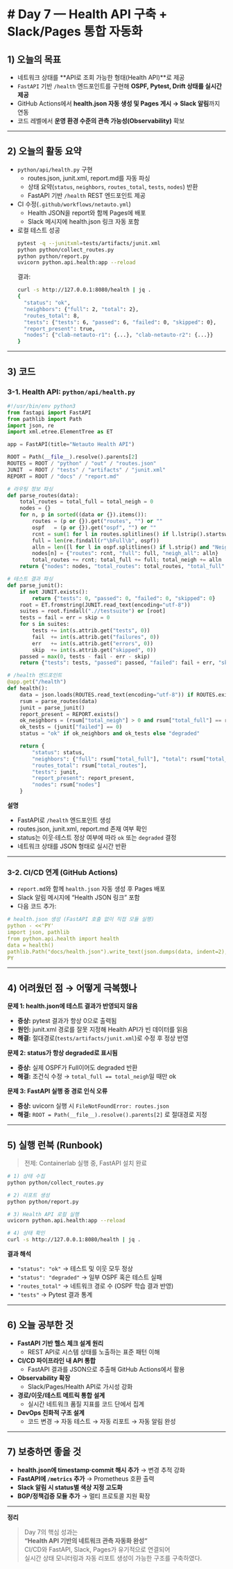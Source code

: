 # # Day 7 — Health API 구축 + Slack/Pages 통합 자동화

## 1) 오늘의 목표
- 네트워크 상태를 **API로 조회 가능한 형태(Health API)**로 제공  
- `FastAPI` 기반 `/health` 엔드포인트를 구현해 **OSPF, Pytest, Drift 상태를 실시간 제공**  
- GitHub Actions에서 **health.json 자동 생성 및 Pages 게시 → Slack 알림**까지 연동  
- 코드 레벨에서 **운영 환경 수준의 관측 가능성(Observability)** 확보

---

## 2) 오늘의 활동 요약
- `python/api/health.py` 구현  
  - routes.json, junit.xml, report.md를 자동 파싱  
  - 상태 요약(`status`, `neighbors`, `routes_total`, `tests`, `nodes`) 반환  
  - FastAPI 기반 `/health` REST 엔드포인트 제공  
- CI 수정(`.github/workflows/netauto.yml`)  
  - Health JSON을 report와 함께 Pages에 배포  
  - Slack 메시지에 health.json 링크 자동 포함  
- 로컬 테스트 성공  
  ```bash
  pytest -q --junitxml=tests/artifacts/junit.xml
  python python/collect_routes.py
  python python/report.py
  uvicorn python.api.health:app --reload
  ```
  결과:
  ```bash
  curl -s http://127.0.0.1:8080/health | jq .
  {
    "status": "ok",
    "neighbors": {"full": 2, "total": 2},
    "routes_total": 8,
    "tests": {"tests": 6, "passed": 6, "failed": 0, "skipped": 0},
    "report_present": true,
    "nodes": {"clab-netauto-r1": {...}, "clab-netauto-r2": {...}}
  }
  ```

---

## 3) 코드

### 3-1. Health API: `python/api/health.py`
```python
#!/usr/bin/env python3
from fastapi import FastAPI
from pathlib import Path
import json, re
import xml.etree.ElementTree as ET

app = FastAPI(title="Netauto Health API")

ROOT = Path(__file__).resolve().parents[2]
ROUTES = ROOT / "python" / "out" / "routes.json"
JUNIT  = ROOT / "tests" / "artifacts" / "junit.xml"
REPORT = ROOT / "docs" / "report.md"

# 라우팅 정보 파싱
def parse_routes(data):
    total_routes = total_full = total_neigh = 0
    nodes = {}
    for n, p in sorted((data or {}).items()):
        routes = (p or {}).get("routes", "") or ""
        ospf   = (p or {}).get("ospf", "") or ""
        rcnt = sum(1 for l in routes.splitlines() if l.lstrip().startswith("O"))
        full = len(re.findall(r"\bFull\b", ospf))
        alln = len([l for l in ospf.splitlines() if l.strip() and "Neighbor ID" not in l])
        nodes[n] = {"routes": rcnt, "full": full, "neigh_all": alln}
        total_routes += rcnt; total_full += full; total_neigh += alln
    return {"nodes": nodes, "total_routes": total_routes, "total_full": total_full, "total_neigh": total_neigh}

# 테스트 결과 파싱
def parse_junit():
    if not JUNIT.exists():
        return {"tests": 0, "passed": 0, "failed": 0, "skipped": 0}
    root = ET.fromstring(JUNIT.read_text(encoding="utf-8"))
    suites = root.findall(".//testsuite") or [root]
    tests = fail = err = skip = 0
    for s in suites:
        tests += int(s.attrib.get("tests", 0))
        fail  += int(s.attrib.get("failures", 0))
        err   += int(s.attrib.get("errors", 0))
        skip  += int(s.attrib.get("skipped", 0))
    passed = max(0, tests - fail - err - skip)
    return {"tests": tests, "passed": passed, "failed": fail + err, "skipped": skip}

# /health 엔드포인트
@app.get("/health")
def health():
    data = json.loads(ROUTES.read_text(encoding="utf-8")) if ROUTES.exists() else {}
    rsum = parse_routes(data)
    junit = parse_junit()
    report_present = REPORT.exists()
    ok_neighbors = (rsum["total_neigh"] > 0 and rsum["total_full"] == rsum["total_neigh"])
    ok_tests = (junit["failed"] == 0)
    status = "ok" if ok_neighbors and ok_tests else "degraded"

    return {
        "status": status,
        "neighbors": {"full": rsum["total_full"], "total": rsum["total_neigh"]},
        "routes_total": rsum["total_routes"],
        "tests": junit,
        "report_present": report_present,
        "nodes": rsum["nodes"]
    }
```

**설명**
- FastAPI로 `/health` 엔드포인트 생성  
- routes.json, junit.xml, report.md 존재 여부 확인  
- status는 이웃·테스트 정상 여부에 따라 `ok` 또는 `degraded` 결정  
- 네트워크 상태를 JSON 형태로 실시간 반환  

---

### 3-2. CI/CD 연계 (GitHub Actions)
- `report.md`와 함께 `health.json` 자동 생성 후 Pages 배포  
- Slack 알림 메시지에 “Health JSON 링크” 포함  
- 다음 코드 추가:
```yaml
# health.json 생성 (FastAPI 호출 없이 직접 모듈 실행)
python - <<'PY'
import json, pathlib
from python.api.health import health
data = health()
pathlib.Path("docs/health.json").write_text(json.dumps(data, indent=2), encoding="utf-8")
PY
```

---

## 4) 어려웠던 점 → 어떻게 극복했나

**문제 1: health.json에 테스트 결과가 반영되지 않음**  
- **증상:** pytest 결과가 항상 0으로 출력됨  
- **원인:** junit.xml 경로를 잘못 지정해 Health API가 빈 데이터를 읽음  
- **해결:** 절대경로(`tests/artifacts/junit.xml`)로 수정 후 정상 반영

**문제 2: status가 항상 degraded로 표시됨**  
- **증상:** 실제 OSPF가 Full이어도 degraded 반환  
- **해결:** 조건식 수정 → `total_full == total_neigh`일 때만 ok

**문제 3: FastAPI 실행 중 경로 인식 오류**  
- **증상:** uvicorn 실행 시 `FileNotFoundError: routes.json`  
- **해결:** `ROOT = Path(__file__).resolve().parents[2]` 로 절대경로 지정

---

## 5) 실행 런북 (Runbook)
> 전제: Containerlab 실행 중, FastAPI 설치 완료

```bash
# 1) 상태 수집
python python/collect_routes.py

# 2) 리포트 생성
python python/report.py

# 3) Health API 로컬 실행
uvicorn python.api.health:app --reload

# 4) 상태 확인
curl -s http://127.0.0.1:8080/health | jq .
```

**결과 해석**
- `"status": "ok"` → 테스트 및 이웃 모두 정상  
- `"status": "degraded"` → 일부 OSPF 혹은 테스트 실패  
- `"routes_total"` → 네트워크 경로 수 (OSPF 학습 결과 반영)  
- `"tests"` → Pytest 결과 통계  

---

## 6) 오늘 공부한 것
- **FastAPI 기반 헬스 체크 설계 원리**  
  - REST API로 시스템 상태를 노출하는 표준 패턴 이해  
- **CI/CD 파이프라인 내 API 통합**  
  - FastAPI 결과를 JSON으로 추출해 GitHub Actions에서 활용  
- **Observability 확장**  
  - Slack/Pages/Health API로 가시성 강화  
- **경로/이웃/테스트 메트릭 통합 설계**  
  - 실시간 네트워크 품질 지표를 코드 단에서 집계  
- **DevOps 친화적 구조 설계**  
  - 코드 변경 → 자동 테스트 → 자동 리포트 → 자동 알림 완성  

---

## 7) 보충하면 좋을 것
- **health.json에 timestamp·commit 해시 추가** → 변경 추적 강화  
- **FastAPI에 `/metrics` 추가** → Prometheus 호환 출력  
- **Slack 알림 시 status별 색상 지정 고도화**    
- **BGP/정책검증 모듈 추가** → 멀티 프로토콜 지원 확장  

---

 **정리**
> Day 7의 핵심 성과는  
> **“Health API 기반의 네트워크 관측 자동화 완성”**  
> CI/CD와 FastAPI, Slack, Pages가 유기적으로 연결되어  
> 실시간 상태 모니터링과 자동 리포트 생성이 가능한 구조를 구축하였다.

